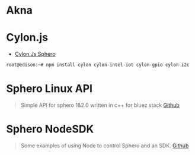 # Akna

# Cylon.js

- [Cylon.Js Sphero](https://cylonjs.com/documentation/platforms/sphero/)

```sh
root@edison:~# npm install cylon cylon-intel-iot cylon-gpio cylon-i2c
```

# Sphero Linux API

> Simple API for sphero 1&2.0 written in c++ for bluez stack [Github](https://github.com/slock83/sphero-linux-api)


# Sphero NodeSDK

> Some examples of using Node to control Sphero and an SDK. [Github](https://github.com/sphero-atx/Sphero-NodeSDK)